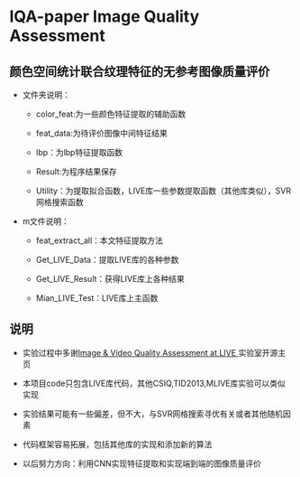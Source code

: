 # IQA-paper Image Quality Assessment 

## 颜色空间统计联合纹理特征的无参考图像质量评价


- 文件夹说明：

     - color_feat:为一些颜色特征提取的辅助函数

     - feat_data:为待评价图像中间特征结果

     - lbp：为lbp特征提取函数

     - Result:为程序结果保存

     - Utility：为提取拟合函数，LIVE库一些参数提取函数（其他库类似），SVR网格搜索函数


- m文件说明：

     - feat_extract_all：本文特征提取方法

     - Get_LIVE_Data：提取LIVE库的各种参数

     - Get_LIVE_Result：获得LIVE库上各种结果

     - Mian_LIVE_Test：LIVE库上主函数

   
## 说明

- 实验过程中多谢[Image & Video Quality Assessment at LIVE ](http://live.ece.utexas.edu/research/quality/index.htm)实验室开源主页

- 本项目code只包含LIVE库代码，其他CSIQ,TID2013,MLIVE库实验可以类似实现

- 实验结果可能有一些偏差，但不大，与SVR网格搜索寻优有关或者其他随机因素
   
- 代码框架容易拓展，包括其他库的实现和添加新的算法
  
- 以后努力方向：利用CNN实现特征提取和实现端到端的图像质量评价
